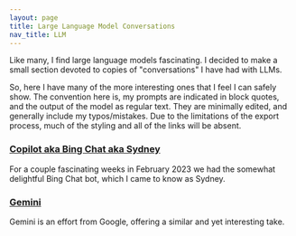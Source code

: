 ```yaml
---
layout: page
title: Large Language Model Conversations
nav_title: LLM
---
```


Like many, I find large language models fascinating. I decided to make a small
section devoted to copies of "conversations" I have had with LLMs.

So, here I have many of the more interesting ones that I feel I can safely show.
The convention here is, my prompts are indicated in block quotes, and the output
of the model as regular text. They are minimally edited, and generally include
my typos/mistakes. Due to the limitations of the export process, much of the
styling and all of the links will be absent.

### [Copilot aka Bing Chat aka Sydney](sydney)

For a couple fascinating weeks in February 2023 we had the somewhat delightful
Bing Chat bot, which I came to know as Sydney.

### [Gemini](gemini)

Gemini is an effort from Google, offering a similar and yet interesting take.